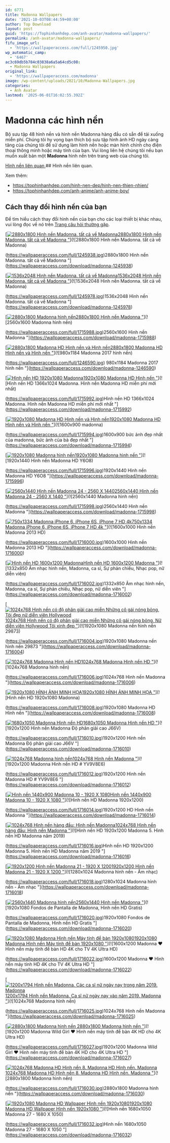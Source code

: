 ```yaml
---
id: 6771
title: Madonna Wallpapers
date: '2021-10-03T08:44:59+00:00'
author: Top Download
layout: post
guid: 'https://Tophinhanhdep.com/anh-avatar/madonna-wallpapers/'
permalink: /anh-avatar/madonna-wallpapers/
fifu_image_url:
  - 'https://wallpaperaccess.com/full/1245950.jpg'
wp_automatic_camp:
  - '6467'
ac3c69db5b784c03838a6a5a64cd5c08:
  - Madonna Wallpapers
original_link:
  - 'https://wallpaperaccess.com/madonna'
image: /wp-content/uploads/2021/10/Madonna-Wallpapers.jpg
categories:
  - Ảnh Avatar
lastmod: '2025-06-01T16:02:55.392Z'
---
```

# Madonna các hình nền

Bộ sưu tập 48 hình nền và hình nền Madonna hàng đầu có sẵn để tải xuống miễn phí. Chúng tôi hy vọng bạn thích bộ sưu tập hình ảnh HD ngày càng tăng của chúng tôi để sử dụng làm hình nền hoặc màn hình chính cho điện thoại thông minh hoặc máy tính của bạn. Vui lòng liên hệ chúng tôi nếu bạn muốn xuất bản một **Madonna** hình nền trên trang web của chúng tôi.

[Hình nền liên quan ](#related) ## Hình nền liên quan.

   
 Xem thêm:

   
- <https://tophinhanhdep.com/hinh-nen-dep/hinh-nen-thien-nhien/>
- <https://tophinhanhdep.com/anh-anime/anh-anime-boy/>

## Cách thay đổi hình nền của bạn

Để tìm hiểu cách thay đổi hình nền của bạn cho các loại thiết bị khác nhau, vui lòng đọc về nó trên [Trang câu hỏi thường gặp](https://tophinhanhdep.com/faq/).

  
[[![2880x1800 Hình nền Madonna.  tất cả về Madonna](https://wallpaperaccess.com/full/1245950.jpg)2880x1800 Hình nền Madonna. tất cả về Madonna "](https://wallpaperaccess.com/download/madonna-1245950)](![2880x1800 Hình nền Madonna.  tất cả về Madonna)

(https://wallpaperaccess.com/full/1245938.jpg)2880x1800 Hình nền Madonna. tất cả về Madonna "](https://wallpaperaccess.com/download/madonna-1245938)

[[![1536x2048 Hình nền Madonna.  tất cả về Madonna](https://wallpaperaccess.com/full/1245929.jpg)1536x2048 Hình nền Madonna. tất cả về Madonna "](https://wallpaperaccess.com/download/madonna-1245929)](![1536x2048 Hình nền Madonna.  tất cả về Madonna)

(https://wallpaperaccess.com/full/1245978.jpg)1536x2048 Hình nền Madonna. tất cả về Madonna "](https://wallpaperaccess.com/download/madonna-1245978)

[[![2880x1800 Madonna hình nền](https://wallpaperaccess.com/full/1715987.jpg)2880x1800 Hình nền Madonna "](https://wallpaperaccess.com/download/madonna-1715987)](![2560x1600 Madonna hình nền)

(https://wallpaperaccess.com/full/1715988.jpg)2560x1600 Hình nền Madonna "](https://wallpaperaccess.com/download/madonna-1715988)

[[![2880x1800 Madonna HD Hình nền và Hình nền](https://wallpaperaccess.com/full/1715989.jpg)2880x1800 Madonna HD Hình nền và Hình nền "](https://wallpaperaccess.com/download/madonna-1715989)](![980x1184 Madonna 2017 hình nền)

(https://wallpaperaccess.com/full/1246590.jpg) 980x1184 Madonna 2017 hình nền "](https://wallpaperaccess.com/download/madonna-1246590)

[[![Hình nền HD 1920x1080 Madonna](https://wallpaperaccess.com/full/1715991.jpg)1920x1080 Madonna HD Hình nền "](https://wallpaperaccess.com/download/madonna-1715991)](![Hình nền HD 1366x1024 Madonna.  Hình nền Madonna HD miễn phí mới nhất)

(https://wallpaperaccess.com/full/1715992.jpg)Hình nền HD 1366x1024 Madonna. Hình nền Madonna HD miễn phí mới nhất "](https://wallpaperaccess.com/download/madonna-1715992)

[[![1920x1080 Madonna HD Hình nền và Hình nền](https://wallpaperaccess.com/full/1715993.jpg)1920x1080 Madonna HD Hình nền và Hình nền "](https://wallpaperaccess.com/download/madonna-1715993)](![1600x900 madonna)

(https://wallpaperaccess.com/full/1715994.jpg)1600x900 bức ảnh đẹp nhất của madonna, bức ảnh của bà đẹp nhất "](https://wallpaperaccess.com/download/madonna-1715994)

[[![1920x1080 Madonna hình nền](https://wallpaperaccess.com/full/1715995.jpg)1920x1080 Madonna hình nền "](https://wallpaperaccess.com/download/madonna-1715995)](![1920x1440 Hình nền Madonna HD Y6O8)

(https://wallpaperaccess.com/full/1715996.jpg)1920x1440 Hình nền Madonna HD Y6O8 "](https://wallpaperaccess.com/download/madonna-1715996)

[[![2560x1440 Hình nền Madonna 24 - 2560 X 1440](https://wallpaperaccess.com/full/1715997.jpg)2560x1440 Hình nền Madonna 24 - 2560 X 1440 "](https://wallpaperaccess.com/download/madonna-1715997)](![2560x1440 Madonna hình nền)

(https://wallpaperaccess.com/full/1715998.jpg)2560x1440 Hình nền Madonna "](https://wallpaperaccess.com/download/madonna-1715998)

[[![750x1334 Madonna iPhone 6, iPhone 6S, iPhone 7 HD 4k](https://wallpaperaccess.com/full/1715999.jpg)750x1334 Madonna iPhone 6, iPhone 6S, iPhone 7 HD 4k "](https://wallpaperaccess.com/download/madonna-1715999)](![1600x1000 Hình nền Madonna 2013 HD)

(https://wallpaperaccess.com/full/1716000.jpg)1600x1000 Hình nền Madonna 2013 HD "](https://wallpaperaccess.com/download/madonna-1716000)

[[![Hình nền HD 1600x1200 Madonna](https://wallpaperaccess.com/full/1716001.jpg)Hình nền HD 1600x1200 Madonna "](https://wallpaperaccess.com/download/madonna-1716001)](![1332x850 Âm nhạc hình nền, Madonna, ca sĩ, Sự phản chiếu, Nhạc pop, nữ diễn viên)

(https://wallpaperaccess.com/full/1716002.jpg)1332x850 Âm nhạc hình nền, Madonna, ca sĩ, Sự phản chiếu, Nhạc pop, nữ diễn viên "](https://wallpaperaccess.com/download/madonna-1716002)

[[![1024x768 Hình nền có độ phân giải cao miễn Những cô gái nóng bỏng, Tôi đẹp nữ diễn viên Hollywood](https://wallpaperaccess.com/full/1716003.jpg)1024x768 Hình nền có độ phân giải cao miễn Những cô gái nóng bỏng, Nữ diễn viên Hollywood Tôi xinh đẹp "](https://wallpaperaccess.com/download/madonna-1716003)](![1920x1080 Madonna nền hình nền 29873)

(https://wallpaperaccess.com/full/1716004.jpg)1920x1080 Madonna nền hình nền 29873 "](https://wallpaperaccess.com/download/madonna-1716004)

[[![1024x768 Madonna Hình nền HD](https://wallpaperaccess.com/full/1716005.jpg)1024x768 Madonna Hình nền HD "](https://wallpaperaccess.com/download/madonna-1716005)](![1024x768 Madonna hình nền)

(https://wallpaperaccess.com/full/1716006.jpg)1024x768 Hình nền Madonna "](https://wallpaperaccess.com/download/madonna-1716006)

 [[![1920x1080 HÌNH ẢNH MINH HỌA](https://wallpaperaccess.com/full/1716007.jpg)1920x1080 HÌNH ẢNH MINH HỌA "](https://wallpaperaccess.com/download/madonna-1716007)](![Hình nền HD 1920x1080 Madonna)

(https://wallpaperaccess.com/full/1716008.jpg)1920x1080 Madonna HD Hình nền "](https://wallpaperaccess.com/download/madonna-1716008)

[[![1680x1050 Madonna Hình nền HD](https://wallpaperaccess.com/full/1716009.jpg)1680x1050 Madonna Hình nền HD "](https://wallpaperaccess.com/download/madonna-1716009)](![1920x1200 Hình nền Madonna Độ phân giải cao J66V)

(https://wallpaperaccess.com/full/1716010.jpg)1920x1200 Hình nền Madonna Độ phân giải cao J66V "](https://wallpaperaccess.com/download/madonna-1716010)

[[![1024x768 Madonna hình nền](https://wallpaperaccess.com/full/1716011.jpg)1024x768 Hình nền Madonna "](https://wallpaperaccess.com/download/madonna-1716011)](![1920x1200 Madonna Hình nền HD # YV9V8E6)

(https://wallpaperaccess.com/full/1716012.jpg)1920x1200 Hình nền Madonna HD # YV9V8E6 "](https://wallpaperaccess.com/download/madonna-1716012)

[[![Hình nền 1440x900 Madonna 10 - 1920 X 1080](https://wallpaperaccess.com/full/1716013.jpg)Hình nền 1440x900 Madonna 10 - 1920 X 1080 "](https://wallpaperaccess.com/download/madonna-1716013)](![Hình nền HD Madonna 1920x1200)

(https://wallpaperaccess.com/full/1716014.jpg)1920x1200 HD Hình nền Madonna "](https://wallpaperaccess.com/download/madonna-1716014)

[[![1024x768 Hình nền hàng đầu: Hình nền Madonna](https://wallpaperaccess.com/full/1716015.jpg)1024x768 Hình nền hàng đầu: Hình nền Madonna "](https://wallpaperaccess.com/download/madonna-1716015)](![Hình nền HD 1920x1200 Madonna 5. Hình nền HD Madonna năm 2019)

(https://wallpaperaccess.com/full/1716016.jpg)Hình nền HD 1920x1200 Madonna 5. Hình nền HD Madonna năm 2019 "](https://wallpaperaccess.com/download/madonna-1716016)

[[![1920x1200 Hình nền Madonna 21 - 1920 X 1200](https://wallpaperaccess.com/full/1716017.jpg)1920x1200 Hình nền Madonna 21 - 1920 X 1200 "](https://wallpaperaccess.com/download/madonna-1716017)](![1280x1024 Madonna hình nền - Âm nhạc)

(https://wallpaperaccess.com/full/1716018.jpg)1280x1024 Madonna hình nền - Âm nhạc "](https://wallpaperaccess.com/download/madonna-1716018)

[[![2560x1440 Madonna hình nền](https://wallpaperaccess.com/full/1716019.jpg)2560x1440 Hình nền Madonna "](https://wallpaperaccess.com/download/madonna-1716019)](![1920x1080 Fondos de Pantalla de Madonna, Hình nền HD Gratis)

(https://wallpaperaccess.com/full/1716020.jpg)1920x1080 Fondos de Pantalla de Madonna, Hình nền HD Gratis "](https://wallpaperaccess.com/download/madonna-1716020)

[[![1920x1080 Madonna Hình nền Máy tính để bàn 1920x1080](https://wallpaperaccess.com/full/1716021.jpg)1920x1080 Madonna Hình nền Máy tính để bàn 1920x1080 "](https://wallpaperaccess.com/download/madonna-1716021)](![1600x1200 Madonna ❤ Hình nền máy tính để bàn HD 4K cho TV 4K Ultra HD)

(https://wallpaperaccess.com/full/1716022.jpg)1600x1200 Madonna ❤ Hình nền máy tính HD 4K cho TV 4K Ultra HD "](https://wallpaperaccess.com/download/madonna-1716022)

[[![1200x1794 Hình nền Madonna.  Các ca sĩ nữ ngày nay trong năm 2019. Madonna](https://wallpaperaccess.com/full/1716023.jpg)1200x1794 Hình nền Madonna. Ca sĩ nữ ngày nay vào năm 2019. Madonna "](https://wallpaperaccess.com/download/madonna-1716023)](![1024x768 Madonna hình nền)

(https://wallpaperaccess.com/full/1716025.jpg)1024x768 Hình nền Madonna "](https://wallpaperaccess.com/download/madonna-1716025)

[[![2880x1800 Madonna hình nền](https://wallpaperaccess.com/full/1716026.jpg) 2880x1800 Madonna hình nền "](https://wallpaperaccess.com/download/madonna-1716026)](![1920x1200 Madonna Wild Girl ❤ Hình nền máy tính để bàn 4K HD cho 4K Ultra HD)

(https://wallpaperaccess.com/full/1716027.jpg)1920x1200 Madonna Wild Girl ❤ Hình nền máy tính để bàn 4K HD cho 4K Ultra HD "](https://wallpaperaccess.com/download/madonna-1716027)

[[![1024x768 Madonna HD Hình nền 8. Madonna HD Hình nền.  Madonna](https://wallpaperaccess.com/full/1716028.jpg)1024x768 Madonna HD Hình nền 8. Madonna HD Hình nền. Madonna "](https://wallpaperaccess.com/download/madonna-1716028)](![2880x1800 Madonna hình nền)

(https://wallpaperaccess.com/full/1716030.jpg)2880x1800 Madonna hình nền "](https://wallpaperaccess.com/download/madonna-1716030)

[[![1920x1080 Madonna HD Wallpaper Hình nền 1920x1080](https://wallpaperaccess.com/full/1716031.jpg)1920x1080 Madonna HD Wallpaper Hình nền 1920x1080 "](https://wallpaperaccess.com/download/madonna-1716031)](![Hình nền 1680x1050 Madonna 27 - 1680 X 1050)

(https://wallpaperaccess.com/full/1716032.jpg)Hình nền 1680x1050 Madonna 27 - 1680 X 1050 "](https://wallpaperaccess.com/download/madonna-1716032)
